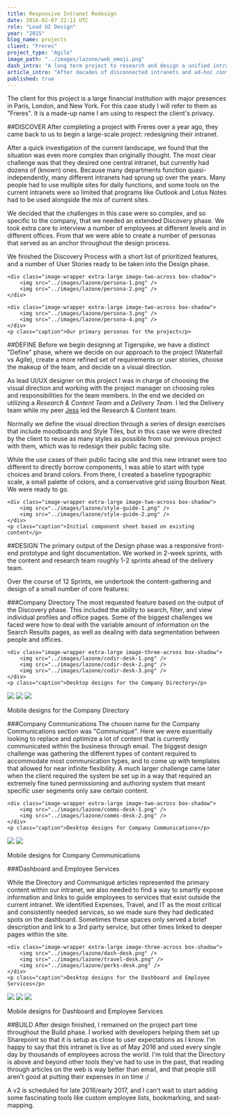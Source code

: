 ```yaml
---
title: Responsive Intranet Redesign  
date: 2016-02-07 22:11 UTC  
role: "Lead UI Design"  
year: "2015"  
blog_name: projects  
client: "Freres"  
project_type: "Agile"  
image_path: "../images/lazone/web_emoji.png"  
dash_intro: "A long term project to research and design a unified intranet service for a global investment firm"  
article_intro: "After decades of disconnected intranets and ad-hoc content organization, financial services company 'Freres' commissioned us to begin the process of creating one service to help consolidate employee needs across the world"
published: true
---
```


The client for this project is a large financial institution with major presences in Paris, London, and New York. For this case study I will refer to them as "Freres". It is a made-up name I am using to respect the client's privacy.

##DISCOVER
After completing a project with Freres over a year ago, they came back to us to begin a large-scale project: redesigning their intranet.

After a quick investigation of the current landscape, we found that the situation was even more complex than originally thought. The most clear challenge was that they desired one central intranet, but currently had dozens of (known) ones. Because many departments function quasi-independently, many different intranets had sprung up over the years. Many people had to use multiple sites for daily functions, and some tools on the current intranets were so limited that programs like Outlook and Lotus Notes had to be used alongside the mix of current sites.

We decided that the challenges in this case were so complex, and so specific to the company, that we needed an extended Discovery phase. We took extra care to interview a number of employees at different levels and in different offices. From that we were able to create a number of personas that served as an anchor throughout the design process.

We finished the Discovery Process with a short list of prioritized features, and a number of User Stories ready to be taken into the Design phase.

<div class="gray-bg-wrapper">

    <div class="image-wrapper extra-large image-two-across box-shadow">
        <img src="../images/lazone/persona-1.png" />
        <img src="../images/lazone/persona-2.png" />
    </div>

    <div class="image-wrapper extra-large image-two-across box-shadow">
        <img src="../images/lazone/persona-3.png" />
        <img src="../images/lazone/persona-4.png" />
    </div>
    <p class="caption">Our primary personas for the project</p>
</div>



##DEFINE
Before we begin designing at Tigerspike, we have a distinct "Define" phase, where we decide on our approach to the project (Waterfall vs Agile), create a more refined set of requirements or user stories, choose the makeup of the team, and decide on a visual direction. 

As lead UI/UX designer on this project I was in charge of choosing the visual direction and working with the project manager on choosing roles and responsibilities for the team members. In the end we decided on utilizing a *Research & Content Team* and a *Delivery Team*. I led the Delivery team while my peer [Jess](http://www.jessdale.com/) led the Research & Content team.

Normally we define the visual direction through a series of design exercises that include moodboards and Style Tiles, but in this case we were directed by the client to reuse as many styles as possible from our previous project with them, which was to redesign their public facing site. 

While the use cases of their public facing site and this new intranet were too different to directly borrow components, I was able to start with type choices and brand colors. From there, I created a baseline typographic scale, a small palette of colors, and a conservative grid using Bourbon Neat. We were ready to go.

<div class="gray-bg-wrapper">

    <div class="image-wrapper extra-large image-two-across box-shadow">
        <img src="../images/lazone/style-guide-1.png" />
        <img src="../images/lazone/style-guide-2.png" />
    </div>
    <p class="caption">Initial component sheet based on existing content</p>
</div>

##DESIGN
The primary output of the Design phase was a responsive front-end prototype and light documentation. We worked in 2-week sprints, with the content and research team roughly 1-2 sprints ahead of the delivery team.

Over the course of 12 Sprints, we undertook the content-gathering and design of a small number of core features:

###Company Directory
The most requested feature based on the output of the Discovery phase. This included the ability to search, filter, and view individual profiles and office pages. Some of the biggest challenges we faced were how to deal with the variable amount of information on the Search Results pages, as well as dealing with data segmentation between people and offices.

<div class="gray-bg-wrapper">

    <div class="image-wrapper extra-large image-three-across box-shadow">
        <img src="../images/lazone/codir-desk-1.png" />
        <img src="../images/lazone/codir-desk-2.png" />
        <img src="../images/lazone/codir-desk-3.png" />
    </div>
    <p class="caption">Desktop designs for the Company Directory</p>
</div>

<div class="image-wrapper image-three-across box-shadow gray-bg">
    <img src="../images/lazone/codir-mobile-1.png" />
    <img src="../images/lazone/codir-mobile-2.png" />
    <img src="../images/lazone/codir-mobile-3.png" />
    <p class="caption">Mobile designs for the Company Directory</p>
</div>

###Company Communications
The chosen name for the Company Communications section was "Communiqué". Here we were essentially looking to replace and optimize a lot of content that is currently communicated within the business through email. The biggest design challenge was gathering the different types of content required to accommodate most communication types, and to come up with templates that allowed for near infinite flexibility. A much larger challenge came later when the client required the system be set up in a way that required an extremely fine tuned permissioning and authoring system that meant specific user segments only saw certain content.

<div class="gray-bg-wrapper">

    <div class="image-wrapper extra-large image-two-across box-shadow">
        <img src="../images/lazone/comms-desk-1.png" />
        <img src="../images/lazone/comms-desk-2.png" />
    </div>
    <p class="caption">Desktop designs for Company Communications</p>
</div>


<div class="image-wrapper small image-two-across box-shadow gray-bg">
    <img src="../images/lazone/comms-mobile-1.png" />
    <img src="../images/lazone/comms-mobile-2.png" />
    <p class="caption">Mobile designs for Company Communications</p>
</div>

###Dashboard and Employee Services

While the Directory and Communiqué articles represented the primary content within our intranet, we also needed to find a way to smartly expose information and links to guide employees to services that exist outside the current intranet. We identified Expenses, Travel, and IT as the most critical and consistently needed services, so we made sure they had dedicated spots on the dashboard. Sometimes these spaces only served a brief description and link to a 3rd party service, but other times linked to deeper pages within the site.

<div class="gray-bg-wrapper">

    <div class="image-wrapper extra-large image-three-across box-shadow">
        <img src="../images/lazone/dash-desk.png" />
        <img src="../images/lazone/travel-desk.png" />
        <img src="../images/lazone/perks-desk.png" />
    </div>
    <p class="caption">Desktop designs for the Dashboard and Employee Services</p>
</div>


<div class="image-wrapper image-three-across box-shadow gray-bg">
    <img src="../images/lazone/dash-mobile.png" />
    <img src="../images/lazone/travel-mobile.png" />
    <img src="../images/lazone/perks-mobile.png" />
    <p class="caption">Mobile designs for Dashboard and Employee Services</p>
</div>
    


##BUILD
After design finished, I remained on the project part time throughout the Build phase. I worked with developers helping them set up Sharepoint so that it is setup as close to user expectations as I know. I'm happy to say that this intranet is live as of May 2016 and used every single day by thousands of employees across the world. I'm told that the Directory is above and beyond other tools they've had to use in the past, that reading through articles on the web is way better than email, and that people still aren't good at putting their expenses in on time :/

A v2 is scheduled for late 2016/early 2017, and I can't wait to start adding some fascinating tools like custom employee lists, bookmarking, and seat-mapping.
